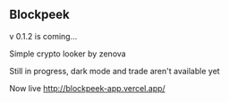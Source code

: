 ## Blockpeek

v 0.1.2 is coming...

Simple crypto looker by zenova

Still in progress, dark mode and trade aren't available yet

Now live
http://blockpeek-app.vercel.app/
